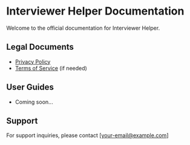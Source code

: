 # Interviewer Helper Documentation

Welcome to the official documentation for Interviewer Helper.

## Legal Documents

- [Privacy Policy](privacy-policy.md)
- [Terms of Service](terms-of-service.md) (if needed)

## User Guides

- Coming soon...

## Support

For support inquiries, please contact [your-email@example.com]
